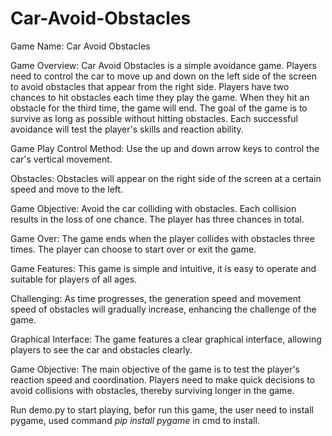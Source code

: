 # Car-Avoid-Obstacles

Game Name: Car Avoid Obstacles

Game Overview: Car Avoid Obstacles is a simple avoidance game. Players need to control the car to move up and down on the left side of the screen to avoid obstacles that appear from the right side. Players have two chances to hit obstacles each time they play the game. When they hit an obstacle for the third time, the game will end. The goal of the game is to survive as long as possible without hitting obstacles. Each successful avoidance will test the player's skills and reaction ability.

Game Play Control Method: Use the up and down arrow keys to control the car's vertical movement. 

Obstacles: Obstacles will appear on the right side of the screen at a certain speed and move to the left. 

Game Objective: Avoid the car colliding with obstacles. Each collision results in the loss of one chance. The player has three chances in total. 

Game Over: The game ends when the player collides with obstacles three times. The player can choose to start over or exit the game. 

Game Features: This game is simple and intuitive, it is easy to operate and suitable for players of all ages. 

Challenging: As time progresses, the generation speed and movement speed of obstacles will gradually increase, enhancing the challenge of the game. 

Graphical Interface: The game features a clear graphical interface, allowing players to see the car and obstacles clearly. 

Game Objective: The main objective of the game is to test the player's reaction speed and coordination. Players need to make quick decisions to avoid collisions with obstacles, thereby surviving longer in the game.

Run demo.py to start playing, befor run this game, the user need to install pygame, used command *pip install pygame* in cmd to install. 
